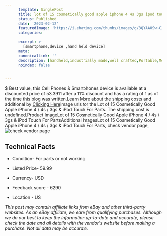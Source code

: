 ```yaml
---
      template: SinglePost
      title: lot of 15 cosmetically good apple iphone 4 4s 3gs ipod touch for parts
      status: Published
      date: '2023-02-12'
      featuredImage: 'https://i.ebayimg.com/thumbs/images/g/3QYAAOSw~CJjtG7w/s-l225.jpg'
      categories: 

      excerpt: >-
        [smartphone,device ,hand held device]
      meta:
      canonicalLink: ''
      description: [handheld,industrially made,well crafted,Portable,Mobile,Compact,Convenient,Lightweight,Maneuverable,Man-portable,Miniature,Carriable,Hand-held,Light,Holdable,Transportable,Mobile device,Pocket-sized,On-the-go,Wireless,Cordless,Compact size,Convenient size, smartphone,device ,hand held device]
      noindex: false

        
---
```

$
    Best value, this Cell Phones & Smartphones device is available at a discounted price of 53.3911 after a 11% discount and has a rating of 1 as of the time this blog was written.Learn More about the shipping costs and additional by [Clicking Here](https://www.ebay.com/itm/234845770011?hash=item36ade6111b%3Ag%3A3QYAAOSw%7ECJjtG7w&mkevt=1&mkcid=1&mkrid=711-53200-19255-0&campid=%253CePNCampaignId%253E&customid=%253CreferenceId%253E&toolid=10049)image urls for the Lot of 15 Cosmetically Good Apple iPhone 4 / 4s / 3gs & iPod Touch For Parts. The shipping cost is undefined.Product ImageLot of 15 Cosmetically Good Apple iPhone 4 / 4s / 3gs & iPod Touch For PartsAdditional ImagesLot of 15 Cosmetically Good Apple iPhone 4 / 4s / 3gs & iPod Touch For Parts, check vendor page, ![check vendor page](https://origin-galleryplus.ebayimg.com/ws/web/234845770011_2_0_1/225x225.jpg,https://origin-galleryplus.ebayimg.com/ws/web/234845770011_3_0_1/225x225.jpg,https://origin-galleryplus.ebayimg.com/ws/web/234845770011_4_0_1/225x225.jpg,https://origin-galleryplus.ebayimg.com/ws/web/234845770011_5_0_1/225x225.jpg,https://origin-galleryplus.ebayimg.com/ws/web/234845770011_6_0_1/225x225.jpg,https://origin-galleryplus.ebayimg.com/ws/web/234845770011_7_0_1/225x225.jpg,https://origin-galleryplus.ebayimg.com/ws/web/234845770011_8_0_1/225x225.jpg,https://origin-galleryplus.ebayimg.com/ws/web/234845770011_9_0_1/225x225.jpg)
    
    

 ## Technical Facts 



     
      

 - Condition- For parts or not working 


      

 - Listed Price- 59.99 


      

 - Currency- USD 


      

 - Feedback score - 6290 


      

 - Location - US 


      
      

 *_This post may contain affiliate links from eBay and other third-party websites. As an eBay affiliate, we earn from qualifying purchases. Although we do our best to keep the information up-to-date and accurate, please check the date and all details with the vendor's website before making a purchase. Not all data may be accurate._*



    
    
    
    
    
